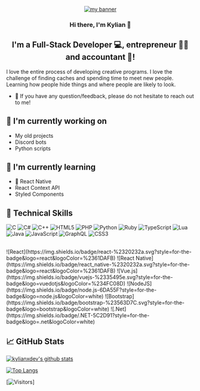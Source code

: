 <p align="center">
  <a href="https://www.yushi.dev/" target="_blank" rel="noreferrer"><img src="https://images.hobbydb.com/processed_uploads/catalog_item_photo/catalog_item_photo/image/359936/A_Goofy_Movie_-_A_Movie_Title_Banner_Posters_and_Prints_aa62ac05-2452-477b-9325-3bbbfbb565c9.jpg" alt="my banner"></a>
</p>

<h3 align="center">
Hi there, I'm <a target="_blank" rel="noreferrer">Kylian</a> 👋
</h3>

<h2 align="center">
I'm a Full-Stack Developer 💻, entrepreneur 👨‍💼 and accountant 📄!
</h2> 

I love the entire process of developing creative programs. I love the challenge of finding caches and spending time to meet new people. Learning how people hide things and where people are likely to look.

- 💬 If you have any question/feedback, please do not hesitate to reach out to me!

## 🔭 I'm currently working on

- My old projects
- Discord bots
- Python scripts

## 🌱 I'm currently learning

- 📱 React Native
- React Context API
- Styled Components  

## 💼 Technical Skills

![C](https://img.shields.io/badge/c-%2300599C.svg?style=for-the-badge&logo=c&logoColor=white)
![C#](https://img.shields.io/badge/c%23-%23239120.svg?style=for-the-badge&logo=c-sharp&logoColor=white)
![C++](https://img.shields.io/badge/c++-%2300599C.svg?style=for-the-badge&logo=c%2B%2B&logoColor=white)
![HTML5](https://img.shields.io/badge/html5-%23E34F26.svg?style=for-the-badge&logo=html5&logoColor=white)
![PHP](https://img.shields.io/badge/php-%23777BB4.svg?style=for-the-badge&logo=php&logoColor=white)
![Python](https://img.shields.io/badge/python-3670A0?style=for-the-badge&logo=python&logoColor=ffdd54)
![Ruby](https://img.shields.io/badge/ruby-%23CC342D.svg?style=for-the-badge&logo=ruby&logoColor=white)
![TypeScript](https://img.shields.io/badge/typescript-%23007ACC.svg?style=for-the-badge&logo=typescript&logoColor=white)
![Lua](https://img.shields.io/badge/lua-%232C2D72.svg?style=for-the-badge&logo=lua&logoColor=white)
![Java](https://img.shields.io/badge/java-%23ED8B00.svg?style=for-the-badge&logo=java&logoColor=white)
![JavaScript](https://img.shields.io/badge/javascript-%23323330.svg?style=for-the-badge&logo=javascript&logoColor=%23F7DF1E)
![GraphQL](https://img.shields.io/badge/-GraphQL-E10098?style=for-the-badge&logo=graphql&logoColor=white)
![CSS3](https://img.shields.io/badge/css3-%231572B6.svg?style=for-the-badge&logo=css3&logoColor=white)

<br>
![React](https://img.shields.io/badge/react-%2320232a.svg?style=for-the-badge&logo=react&logoColor=%2361DAFB)
![React Native](https://img.shields.io/badge/react_native-%2320232a.svg?style=for-the-badge&logo=react&logoColor=%2361DAFB)
![Vue.js](https://img.shields.io/badge/vuejs-%2335495e.svg?style=for-the-badge&logo=vuedotjs&logoColor=%234FC08D)
![NodeJS](https://img.shields.io/badge/node.js-6DA55F?style=for-the-badge&logo=node.js&logoColor=white)
![Bootstrap](https://img.shields.io/badge/bootstrap-%23563D7C.svg?style=for-the-badge&logo=bootstrap&logoColor=white)
![.Net](https://img.shields.io/badge/.NET-5C2D91?style=for-the-badge&logo=.net&logoColor=white)


</br>

## 📈 GitHub Stats 

[![kylianxdev's github stats](https://github-readme-stats.vercel.app/api?username=kylianxdev)](https://github.com/kylianxdev)

[![Top Langs](https://github-readme-stats.vercel.app/api/top-langs/?username=kylianxdev&layout=compact)](https://github.com/kylianxdev)

[![Visitors](https://visitor-badge.glitch.me/badge?page_id=kylianxdev.kylianxdev)]
